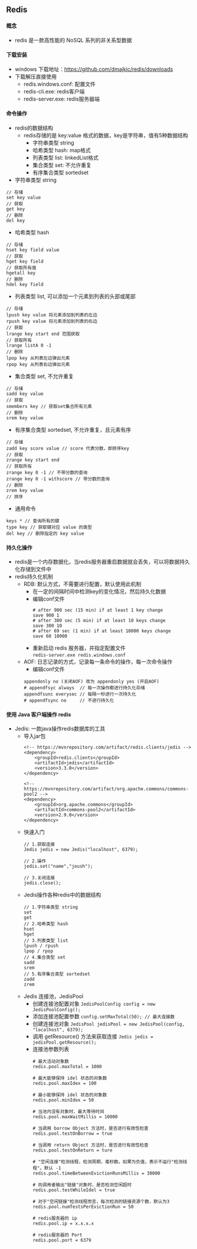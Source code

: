 ## Redis

#### 概念
* redis 是一款高性能的 NoSQL 系列的非关系型数据
#### 下载安装
* windows 下载地址：https://github.com/dmajkic/redis/downloads
* 下载解压直接使用
    - redis.windows.conf: 配置文件
    - redis-cli.exe: redis客户端
    - redis-server.exe: redis服务器端
#### 命令操作
* redis的数据结构
    - redis存储的是 key:value 格式的数据，key是字符串，值有5种数据结构
        - 字符串类型 string
        - 哈希类型 hash: map格式
        - 列表类型 list: linkedList格式
        - 集合类型 set: 不允许重复
        - 有序集合类型 sortedset
* 字符串类型 string
```
// 存储
set key value
// 获取
get key
// 删除
del key
```
* 哈希类型 hash
```
// 存储
hset key field value
// 获取
hget key field
// 获取所有值
hgetall key
// 删除
hdel key field
```
* 列表类型 list, 可以添加一个元素到列表的头部或尾部
```
// 存储 
lpush key value 将元素添加到列表的左边
rpush key value 将元素添加到列表的右边
// 获取
lrange key start end 范围获取
// 获取所有
lrange listA 0 -1
// 删除
lpop key 从列表左边弹出元素
rpop key 从列表右边弹出元素
```
* 集合类型 set, 不允许重复
```
// 存储
sadd key value
// 获取
smembers key // 获取set集合所有元素
// 删除
srem key value
```
* 有序集合类型 sortedset, 不允许重复，且元素有序
```
// 存储
zadd key score value // score 代表分数，即排序key
// 获取
zrange key start end
// 获取所有
zrange key 0 -1 // 不带分数的查询
zrange key 0 -1 withscore // 带分数的查询
// 删除
zrem key value
// 排序
```  
* 通用命令
```
keys * // 查询所有的键
type key // 获取键对应 value 的类型
del key // 删除指定的 key value
``` 
#### 持久化操作
* redis是一个内存数据化，当redis服务器重启数据就会丢失，可以将数据持久化存储到文件中
* redis持久化机制
    - RDB: 默认方式，不需要进行配置，默认使用此机制
        - 在一定的间隔时间中检测key的变化情况，然后持久化数据
        - 编辑conf文件
            ```
            # after 900 sec (15 min) if at least 1 key change
            save 900 1
            # after 300 sec (5 min) if at least 10 keys change
            save 300 10
            # after 69 sec (1 min) if at least 10000 keys change
            save 60 10000
            ```
        - 重新启动 redis 服务器，并指定配置文件  
        `redis-server.exe redis.windows.conf`
    - AOF: 日志记录的方式，记录每一条命令的操作，每一次命令操作
        - 编辑conf文件
        ```
        appendonly no (关闭AOF) 改为 appendonly yes (开启AOF)
        # appendfsyc always  // 每一次操作都进行持久化存储
        appendfsunc everysec // 每隔一秒进行一次持久化
        # appendfsync no     // 不进行持久化
        ```
    
#### 使用 Java 客户端操作 redis

* Jedis: 一款java操作redis数据库的工具
    - 导入jar包
        ```
        <!-- https://mvnrepository.com/artifact/redis.clients/jedis -->
        <dependency>
            <groupId>redis.clients</groupId>
            <artifactId>jedis</artifactId>
            <version>3.3.0</version>
        </dependency>
        
        <!-- https://mvnrepository.com/artifact/org.apache.commons/commons-pool2 -->
        <dependency>
            <groupId>org.apache.commons</groupId>
            <artifactId>commons-pool2</artifactId>
            <version>2.9.0</version>
        </dependency>
        ```
    - 快速入门
        ```
        // 1.获取连接
        Jedis jedis = new Jedis("localhost", 6379);
        
        // 2.操作
        jedis.set("name","joush");
        
        // 3.关闭连接
        jedis.close();
        ```
    - Jedis操作各种redis中的数据结构
        ```
        // 1.字符串类型 string
        set
        get
        // 2.哈希类型 hash
        hset
        hget
        // 3.列表类型 list
        lpush / rpush
        lpop / rpop
        // 4.集合类型 set
        sadd
        srem
        // 5.有序集合类型 sortedset
        zadd
        zrem
        ```
    - Jedis 连接池，JedisPool
        - 创建连接池配置对象
        `JedisPoolConfig config = new JedisPoolConfig();`
        - 添加连接池配置参数
        `config.setMaxTotal(50); // 最大连接数`
        - 创建连接池对象
        `JedisPool jedisPool = new JedisPool(config, "localhost", 6379);`
        - 调用 getResource() 方法来获取连接
        `Jedis jedis = jedisPool.getResource();`
        - 连接池参数列表
            ```
            # 最大活动对象数
            redis.pool.maxTotal = 1000
            
            # 最大能够保持 idel 状态的对象数
            redis.pool.maxIdex = 100
            
            # 最小能够保持 idel 状态的对象数
            redis.pool.minIdex = 50
            
            # 当池内没有对象时，最大等待时间
            redis.pool.maxWaitMillis = 10000
            
            # 当调用 borrow Object 方法时，是否进行有效性检查
            redis.pool.testOnBorrow = true
            
            # 当调用 return Object 方法时，是否进行有效性检查
            redis.pool.testOnReturn = ture
            
            # "空闲连接"检测线程，检测周期，毫秒数。如果为负值，表示不运行"检测线程"。默认 -1
            redis.pool.timeBetweenEvictionRunsMillis = 30000
            
            # 向调用者输出"链接"对象时，是否检测空闲超时
            redis.pool.testWhileIdel = true
            
            # 对于"空闲链接"检测线程而言，每次检测的链接资源个数，默认为3
            redis.pool.numTestsPerEvictionRun = 50
            
            # redis服务器的 ip
            redis.pool.ip = x.x.x.x
            
            # redis服务器的 Port
            redis.pool.port = 6379
            ```
    